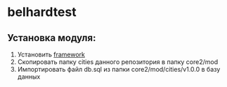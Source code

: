 # belhardtest

## Установка модуля:

1. Установить [framework](https://github.com/easterism/core2)
2. Скопировать папку cities данного репозитория в папку core2/mod
3. Импортировать файл db.sql из папки core2/mod/cities/v1.0.0 в базу данныx 